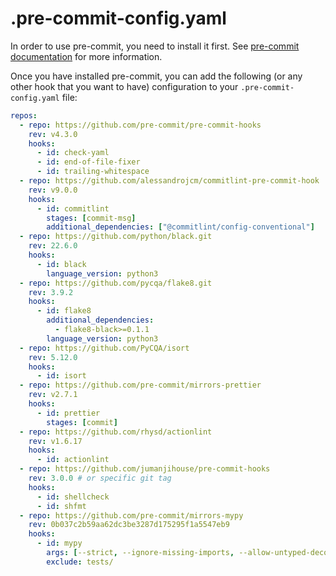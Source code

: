 # .pre-commit-config.yaml

In order to use pre-commit, you need to install it first. See [pre-commit
documentation](https://pre-commit.com/#install) for more information.

Once you have installed pre-commit, you can add the following (or any other hook
that you want to have) configuration to your `.pre-commit-config.yaml` file:

```yaml
repos:
  - repo: https://github.com/pre-commit/pre-commit-hooks
    rev: v4.3.0
    hooks:
      - id: check-yaml
      - id: end-of-file-fixer
      - id: trailing-whitespace
  - repo: https://github.com/alessandrojcm/commitlint-pre-commit-hook
    rev: v9.0.0
    hooks:
      - id: commitlint
        stages: [commit-msg]
        additional_dependencies: ["@commitlint/config-conventional"]
  - repo: https://github.com/python/black.git
    rev: 22.6.0
    hooks:
      - id: black
        language_version: python3
  - repo: https://github.com/pycqa/flake8.git
    rev: 3.9.2
    hooks:
      - id: flake8
        additional_dependencies:
          - flake8-black>=0.1.1
        language_version: python3
  - repo: https://github.com/PyCQA/isort
    rev: 5.12.0
    hooks:
      - id: isort
  - repo: https://github.com/pre-commit/mirrors-prettier
    rev: v2.7.1
    hooks:
      - id: prettier
        stages: [commit]
  - repo: https://github.com/rhysd/actionlint
    rev: v1.6.17
    hooks:
      - id: actionlint
  - repo: https://github.com/jumanjihouse/pre-commit-hooks
    rev: 3.0.0 # or specific git tag
    hooks:
      - id: shellcheck
      - id: shfmt
  - repo: https://github.com/pre-commit/mirrors-mypy
    rev: 0b037c2b59aa62dc3be3287d175295f1a5547eb9
    hooks:
      - id: mypy
        args: [--strict, --ignore-missing-imports, --allow-untyped-decorators]
        exclude: tests/
```
